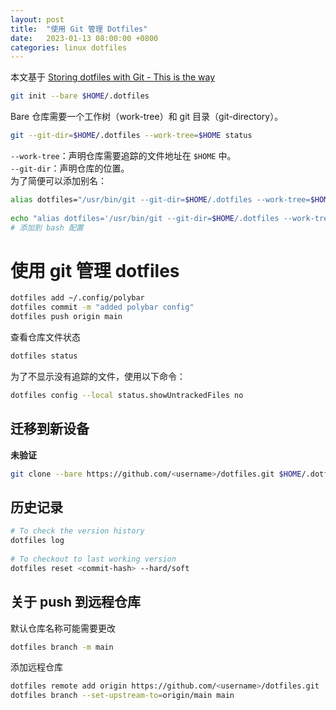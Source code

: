 ```yaml
---      
layout: post      
title:  "使用 Git 管理 Dotfiles"      
date:   2023-01-13 08:00:00 +0800      
categories: linux dotfiles       
---      
```

  
本文基于 [Storing dotfiles with Git - This is the way](https://engineeringwith.kalkayan.io/series/developer-experience/storing-dotfiles-with-git-this-is-the-way/)  
```bash  
git init --bare $HOME/.dotfiles  
```  
Bare 仓库需要一个工作树（work-tree）和 git 目录（git-directory）。  
```bash  
git --git-dir=$HOME/.dotfiles --work-tree=$HOME status  
```  
```--work-tree```：声明仓库需要追踪的文件地址在 ```$HOME``` 中。  
```--git-dir```：声明仓库的位置。  
为了简便可以添加别名：  
```bash  
alias dotfiles="/usr/bin/git --git-dir=$HOME/.dotfiles --work-tree=$HOME"   
  
echo "alias dotfiles='/usr/bin/git --git-dir=$HOME/.dotfiles --work-tree=$HOME'" >> $HOME/.bashrc  
# 添加到 bash 配置  
```  
# 使用 git 管理 dotfiles  
```bash  
dotfiles add ~/.config/polybar  
dotfiles commit -m "added polybar config"  
dotfiles push origin main  
```  
查看仓库文件状态  
```bash  
dotfiles status  
```  
为了不显示没有追踪的文件，使用以下命令：  
```bash  
dotfiles config --local status.showUntrackedFiles no  
```  
## 迁移到新设备  
**未验证**  
```bash  
git clone --bare https://github.com/<username>/dotfiles.git $HOME/.dotfiles && source ~/.zshrc   
```  
## 历史记录  
```bash  
# To check the version history   
dotfiles log   
  
# To checkout to last working version  
dotfiles reset <commit-hash> --hard/soft  
```  
## 关于 push 到远程仓库  
默认仓库名称可能需要更改  
```bash  
dotfiles branch -m main  
```  
添加远程仓库  
```bash  
dotfiles remote add origin https://github.com/<username>/dotfiles.git  
dotfiles branch --set-upstream-to=origin/main main  
```